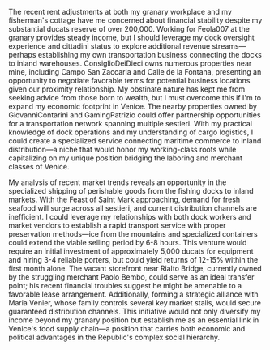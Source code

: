 The recent rent adjustments at both my granary workplace and my fisherman's cottage have me concerned about financial stability despite my substantial ducats reserve of over 200,000. Working for Feola007 at the granary provides steady income, but I should leverage my dock oversight experience and cittadini status to explore additional revenue streams—perhaps establishing my own transportation business connecting the docks to inland warehouses. ConsiglioDeiDieci owns numerous properties near mine, including Campo San Zaccaria and Calle de la Fontana, presenting an opportunity to negotiate favorable terms for potential business locations given our proximity relationship. My obstinate nature has kept me from seeking advice from those born to wealth, but I must overcome this if I'm to expand my economic footprint in Venice. The nearby properties owned by GiovanniContarini and GamingPatrizio could offer partnership opportunities for a transportation network spanning multiple sestieri. With my practical knowledge of dock operations and my understanding of cargo logistics, I could create a specialized service connecting maritime commerce to inland distribution—a niche that would honor my working-class roots while capitalizing on my unique position bridging the laboring and merchant classes of Venice.

My analysis of recent market trends reveals an opportunity in the specialized shipping of perishable goods from the fishing docks to inland markets. With the Feast of Saint Mark approaching, demand for fresh seafood will surge across all sestieri, and current distribution channels are inefficient. I could leverage my relationships with both dock workers and market vendors to establish a rapid transport service with proper preservation methods—ice from the mountains and specialized containers could extend the viable selling period by 6-8 hours. This venture would require an initial investment of approximately 5,000 ducats for equipment and hiring 3-4 reliable porters, but could yield returns of 12-15% within the first month alone. The vacant storefront near Rialto Bridge, currently owned by the struggling merchant Paolo Bembo, could serve as an ideal transfer point; his recent financial troubles suggest he might be amenable to a favorable lease arrangement. Additionally, forming a strategic alliance with Maria Venier, whose family controls several key market stalls, would secure guaranteed distribution channels. This initiative would not only diversify my income beyond my granary position but establish me as an essential link in Venice's food supply chain—a position that carries both economic and political advantages in the Republic's complex social hierarchy.
